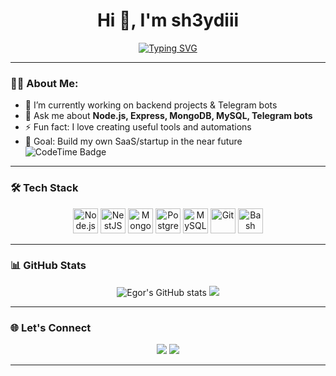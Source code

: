 <h1 align="center">Hi 👋, I'm sh3ydiii</h1>

<p align="center">
  <a href="https://git.io/typing-svg">
    <img src="https://readme-typing-svg.demolab.com?font=Fira+Code&pause=1000&color=F7F7F7&center=true&width=435&lines=Backend-Developer+from+Russia" alt="Typing SVG" />
  </a>
</p>

---

### 🧑‍💻 About Me:

- 🔭 I’m currently working on backend projects & Telegram bots  
- 💬 Ask me about **Node.js, Express, MongoDB, MySQL, Telegram bots**  
- ⚡ Fun fact: I love creating useful tools and automations  
- 🎯 Goal: Build my own SaaS/startup in the near future
  <img href="https://codetime.dev" alt="CodeTime Badge" src="https://img.shields.io/endpoint?style=plastic&color=222&url=https%3A%2F%2Fapi.codetime.dev%2Fshield%3Fid%3D32405%26project%3D%26in=2592000000">

---

### 🛠️ Tech Stack

<p align="center">
  <img src="https://cdn.jsdelivr.net/gh/devicons/devicon/icons/nodejs/nodejs-original.svg" width="40" height="40" alt="Node.js" />
  <img src="https://nestjs.com/img/logo-small.svg" width="40" height="40" alt="NestJS" />
  <img src="https://cdn.jsdelivr.net/gh/devicons/devicon/icons/mongodb/mongodb-original.svg" width="40" height="40" alt="MongoDB" />
  <img src="https://cdn.jsdelivr.net/gh/devicons/devicon/icons/postgresql/postgresql-original.svg" width="40" height="40" alt="PostgreSQL" />
  <img src="https://cdn.jsdelivr.net/gh/devicons/devicon/icons/mysql/mysql-original.svg" width="40" height="40" alt="MySQL" />
  <img src="https://cdn.jsdelivr.net/gh/devicons/devicon/icons/git/git-original.svg" width="40" height="40" alt="Git" />
  <img src="https://cdn.jsdelivr.net/gh/devicons/devicon/icons/bash/bash-original.svg" width="40" height="40" alt="Bash" />
</p>

---

### 📊 GitHub Stats

<p align="center">
  <img src="https://github-readme-stats.vercel.app/api?username=sh3ydiii&show_icons=true&theme=default&hide_title=true" alt="Egor's GitHub stats" />
   <img src="https://github-readme-stats.vercel.app/api/top-langs/?username=sh3ydiii&layout=compact&theme=default" />
</p>

---

### 🌐 Let's Connect

<p align="center">
  <a href="https://t.me/codinginmyheart" target="_blank"><img src="https://img.shields.io/badge/Telegram-2CA5E0?style=for-the-badge&logo=telegram&logoColor=white" /></a>
  <a href="mailto:sh3ydiii@gmail.com"><img src="https://img.shields.io/badge/Email-D14836?style=for-the-badge&logo=gmail&logoColor=white"/></a>

</p>

---

